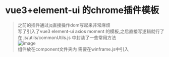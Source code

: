 # vue3+element-ui 的chrome插件模板
>之前的插件通过jq直接操作dom写起来非常麻烦     
>写了引入了vue3 element-ui axios moment 的模板,之后直接写逻辑就行了    
>在 js/utils/commonUtils.js 中封装了一些常用方法    
![image](https://user-images.githubusercontent.com/38873815/142158086-c7973419-b41a-4299-b8e6-2719388d4489.png)    
组件放在component文件夹内 需要在winframe.js中引入
